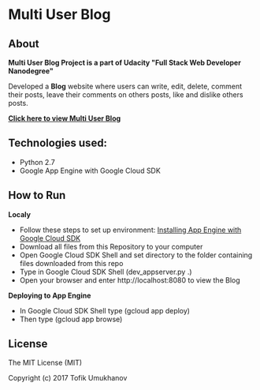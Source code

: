 # Multi User Blog
## About
**Multi User Blog Project is a part of Udacity "Full Stack Web Developer Nanodegree"**

Developed a **Blog** website where users can write, edit, delete, comment their posts, leave their comments on others posts, like and dislike others posts.

**[Click here to view Multi User Blog](https://myblog-159307.appspot.com/)**

## Technologies used:
- Python 2.7
- Google App Engine with Google Cloud SDK

## How to Run
**Localy**
- Follow these steps to set up environment: [Installing App Engine with Google Cloud SDK](https://drive.google.com/file/d/0Byu3UemwRffDbjd0SkdvajhIRW8/view)
- Download all files from this Repository to your computer
- Open Google Cloud SDK Shell and set directory to the folder containing files downloaded from this repo
- Type in Google Cloud SDK Shell (dev_appserver.py .)
- Open your browser and enter http://localhost:8080 to view the Blog

**Deploying to App Engine**
- In Google Cloud SDK Shell type (gcloud app deploy)
- Then type (gcloud app browse)

## License
The MIT License (MIT)

Copyright (c) 2017 Tofik Umukhanov
